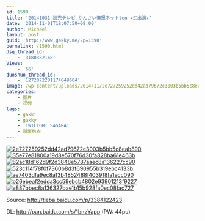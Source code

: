 ```yaml
---
id: 1590
title: '20141031 読売テレビ かんさい情报ネットten ★生出演★'
date: '2014-11-01T18:07:50+08:00'
author: Michael
layout: post
guid: 'http://www.gakky.me/?p=1590'
permalink: /1590.html
dsq_thread_id:
    - '3180382168'
Views:
    - '66'
duoshuo_thread_id:
    - '1272072281174049664'
image: /wp-content/uploads/2014/11/2e727259252dd42ad79672c3003b5bb5c8eab890.jpg
categories:
    - 图片
    - 视频
tags:
    - gakki
    - gakky
    - 'TWILIGHT SASARA'
    - 新垣结衣
---
```


[![2e727259252dd42ad79672c3003b5bb5c8eab890](http://www.yui-aragaki.org/wp-content/uploads/2014/11/2e727259252dd42ad79672c3003b5bb5c8eab890.jpg)](http://www.yui-aragaki.org/wp-content/uploads/2014/11/2e727259252dd42ad79672c3003b5bb5c8eab890.jpg "2e727259252dd42ad79672c3003b5bb5c8eab890") [![35e77e81800a19d8e570f76d30fa828ba61e463b](http://www.yui-aragaki.org/wp-content/uploads/2014/11/35e77e81800a19d8e570f76d30fa828ba61e463b.jpg)](http://www.yui-aragaki.org/wp-content/uploads/2014/11/35e77e81800a19d8e570f76d30fa828ba61e463b.jpg "35e77e81800a19d8e570f76d30fa828ba61e463b") [![82ac18d162d9f2d3848e5787aaec8a136227cc90](http://www.yui-aragaki.org/wp-content/uploads/2014/11/82ac18d162d9f2d3848e5787aaec8a136227cc90.jpg)](http://www.yui-aragaki.org/wp-content/uploads/2014/11/82ac18d162d9f2d3848e5787aaec8a136227cc90.jpg "82ac18d162d9f2d3848e5787aaec8a136227cc90") [![523c114f78f0f7360b8d3f690955b319ebc4133b](http://www.yui-aragaki.org/wp-content/uploads/2014/11/523c114f78f0f7360b8d3f690955b319ebc4133b.jpg)](http://www.yui-aragaki.org/wp-content/uploads/2014/11/523c114f78f0f7360b8d3f690955b319ebc4133b.jpg "523c114f78f0f7360b8d3f690955b319ebc4133b") [![ae7403dfa9ec8a13b4852488f403918fa1ecc090](http://www.yui-aragaki.org/wp-content/uploads/2014/11/ae7403dfa9ec8a13b4852488f403918fa1ecc090.jpg)](http://www.yui-aragaki.org/wp-content/uploads/2014/11/ae7403dfa9ec8a13b4852488f403918fa1ecc090.jpg "ae7403dfa9ec8a13b4852488f403918fa1ecc090") [![b26ebeaf2edda3cc59ebcb4802e93901213f9227](http://www.yui-aragaki.org/wp-content/uploads/2014/11/b26ebeaf2edda3cc59ebcb4802e93901213f9227.jpg)](http://www.yui-aragaki.org/wp-content/uploads/2014/11/b26ebeaf2edda3cc59ebcb4802e93901213f9227.jpg "b26ebeaf2edda3cc59ebcb4802e93901213f9227") [![e887bbec8a136327bae1b15b928fa0ec08fac727](http://www.yui-aragaki.org/wp-content/uploads/2014/11/e887bbec8a136327bae1b15b928fa0ec08fac727.jpg)](http://www.yui-aragaki.org/wp-content/uploads/2014/11/e887bbec8a136327bae1b15b928fa0ec08fac727.jpg "e887bbec8a136327bae1b15b928fa0ec08fac727")

Source: <http://tieba.baidu.com/p/3384122423>

DL: <http://pan.baidu.com/s/1bnzYapp> (PW: 44pu)